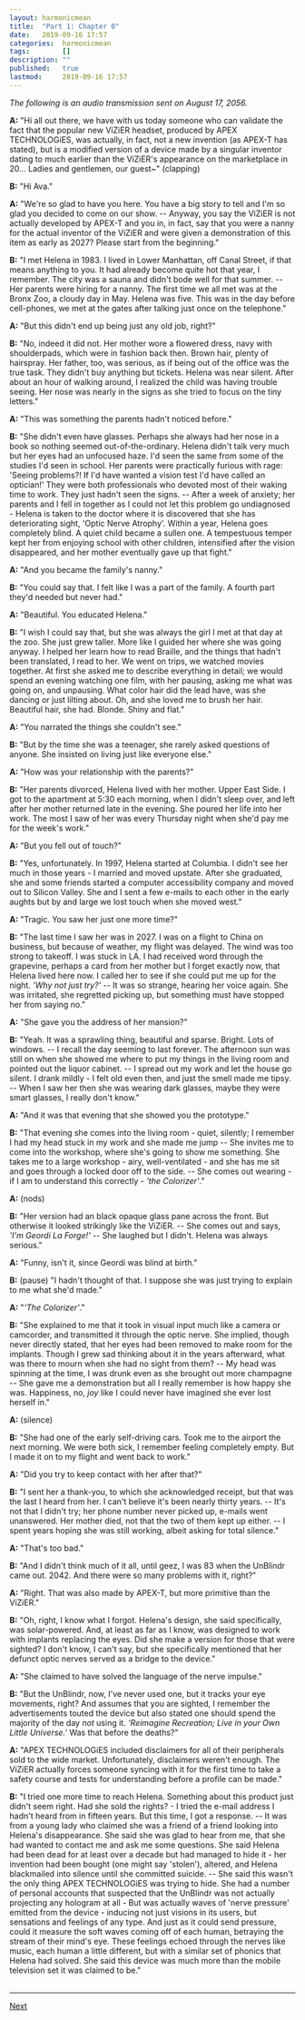 ```yaml
---
layout: harmonicmean
title:  "Part 1: Chapter 0"
date:   2019-09-16 17:57
categories:  harmonicmean
tags:        []
description: ""
published:   true
lastmod:     2019-09-16 17:57
---
```


_The following is an audio transmission sent on August 17, 2056._

**A:** "Hi all out there, we have with us today someone who can validate the fact that the popular new ViZiER headset, produced by APEX TECHNOLOGiES, was actually, in fact, not a new invention (as APEX-T has stated), but is a modified version of a device made by a singular inventor dating to much earlier than the ViZiER's appearance on the marketplace in 20... Ladies and gentlemen, our guest~" (clapping)

**B:** "Hi Ava."

**A:** "We're so glad to have you here. You have a big story to tell and I'm so glad you decided to come on our show. -- Anyway, you say the ViZiER is not actually developed by APEX-T and you in, in fact, say that you were a nanny for the actual inventor of the ViZiER and were given a demonstration of this item as early as 2027? Please start from the beginning."

**B:** "I met Helena in 1983. I lived in Lower Manhattan, off Canal Street, if that means anything to you. It had already become quite hot that year, I remember. The city was a sauna and didn't bode well for that summer. -- Her parents were hiring for a nanny. The first time we all met was at the Bronx Zoo, a cloudy day in May. Helena was five. This was in the day before cell-phones, we met at the gates after talking just once on the telephone."

**A:** "But this didn't end up being just any old job, right?"

**B:** "No, indeed it did not. Her mother wore a flowered dress, navy with shoulderpads, which were in fashion back then. Brown hair, plenty of hairspray. Her father, too, was serious, as if being out of the office was the true task. They didn't buy anything but tickets. Helena was near silent. After about an hour of walking around, I realized the child was having trouble seeing. Her nose was nearly in the signs as she tried to focus on the tiny letters."

**A:** "This was something the parents hadn't noticed before."

**B:** "She didn't even have glasses. Perhaps she always had her nose in a book so nothing seemed out-of-the-ordinary. Helena didn't talk very much but her eyes had an unfocused haze. I'd seen the same from some of the studies I'd seen in school. Her parents were practically furious with rage: 'Seeing problems?! If I'd have wanted a vision test I'd have called an optician!' They were both professionals who devoted most of their waking time to work. They just hadn't seen the signs. -- After a week of anxiety; her parents and I fell in together as I could not let this problem go undiagnosed - Helena is taken to the doctor where it is discovered that she has deteriorating sight, 'Optic Nerve Atrophy'. Within a year, Helena goes completely blind. A quiet child became a sullen one. A tempestuous temper kept her from enjoying school with other children, intensified after the vision disappeared, and her mother eventually gave up that fight."

**A:** "And you became the family's nanny."

**B:** "You could say that. I felt like I was a part of the family. A fourth part they'd needed but never had."

**A:** "Beautiful. You educated Helena."

**B:** "I wish I could say that, but she was always the girl I met at that day at the zoo. She just grew taller. More like I guided her where she was going anyway. I helped her learn how to read Braille, and the things that hadn't been translated, I read to her. We went on trips, we watched movies together. At first she asked me to describe everything in detail; we would spend an evening watching one film, with her pausing, asking me what was going on, and unpausing. What color hair did the lead have, was she dancing or just lilting about. Oh, and she loved me to brush her hair. Beautiful hair, she had. Blonde. Shiny and flat."

**A:** "You narrated the things she couldn't see."

**B:** "But by the time she was a teenager, she rarely asked questions of anyone. She insisted on living just like everyone else."

**A:** "How was your relationship with the parents?"

**B:** "Her parents divorced, Helena lived with her mother. Upper East Side. I got to the apartment at 5:30 each morning, when I didn't sleep over, and left after her mother returned late in the evening. She poured her life into her work. The most I saw of her was every Thursday night when she'd pay me for the week's work."

**A:** "But you fell out of touch?"

**B:** "Yes, unfortunately. In 1997, Helena started at Columbia. I didn't see her much in those years - I married and moved upstate. After she graduated, she and some friends started a computer accessibility company and moved out to Silicon Valley. She and I sent a few e-mails to each other in the early aughts but by and large we lost touch when she moved west."

**A:** "Tragic. You saw her just one more time?"

**B:** "The last time I saw her was in 2027. I was on a flight to China on business, but because of weather, my flight was delayed. The wind was too strong to takeoff. I was stuck in LA. I had received word through the grapevine, perhaps a card from her mother but I forget exactly now, that Helena lived here now. I called her to see if she could put me up for the night. *'Why not just try?'* -- It was so strange, hearing her voice again. She was irritated, she regretted picking up, but something must have stopped her from saying no."

**A:** "She gave you the address of her mansion?"

**B:** "Yeah. It was a sprawling thing, beautiful and sparse. Bright. Lots of windows. -- I recall the day seeming to last forever. The afternoon sun was still on when she showed me where to put my things in the living room and pointed out the liquor cabinet. -- I spread out my work and let the house go silent. I drank mildly - I felt old even then, and just the smell made me tipsy. -- When I saw her then she was wearing dark glasses, maybe they were smart glasses, I really don't know."

**A:** "And it was that evening that she showed you the prototype."

**B:** "That evening she comes into the living room - quiet, silently; I remember I had my head stuck in my work and she made me jump -- She invites me to come into the workshop, where she's going to show me something. She takes me to a large workshop - airy, well-ventilated - and she has me sit and goes through a locked door off to the side. -- She comes out wearing - if I am to understand this correctly - *'the Colorizer'*."

**A:** (nods)

**B:** "Her version had an black opaque glass pane across the front. But otherwise it looked strikingly like the ViZiER. -- She comes out and says, *'I'm Geordi La Forge!'* -- She laughed but I didn't. Helena was always serious."

**A:** "Funny, isn't it, since Geordi was blind at birth."

**B:** (pause) "I hadn't thought of that. I suppose she was just trying to explain to me what she'd made."

**A:** "*'The Colorizer'*."

**B:** "She explained to me that it took in visual input much like a camera or camcorder, and transmitted it through the optic nerve. She implied, though never directly stated, that her eyes had been removed to make room for the implants. Though I grew sad thinking about it in the years afterward, what was there to mourn when she had no sight from them? -- My head was spinning at the time, I was drunk even as she brought out more champagne -- She gave me a demonstration but all I really remember is how happy she was. Happiness, no, *joy* like I could never have imagined she ever lost herself in."

**A:** (silence)

**B:** "She had one of the early self-driving cars. Took me to the airport the next morning. We were both sick, I remember feeling completely empty. But I made it on to my flight and went back to work."

**A:** "Did you try to keep contact with her after that?"

**B:** "I sent her a thank-you, to which she acknowledged receipt, but that was the last I heard from her. I can't believe it's been nearly thirty years. -- It's not that I didn't try; her phone number never picked up, e-mails went unanswered. Her mother died, not that the two of them kept up either. -- I spent years hoping she was still working, albeit asking for total silence."

**A:** "That's too bad."

**B:** "And I didn't think much of it all, until geez, I was 83 when the UnBlindr came out. 2042. And there were so many problems with it, right?"

**A:** "Right. That was also made by APEX-T, but more primitive than the ViZiER."

**B:** "Oh, right, I know what I forgot. Helena's design, she said specifically, was solar-powered. And, at least as far as I know, was designed to work with implants replacing the eyes. Did she make a version for those that were sighted? I don't know, I can't say, but she specifically mentioned that her defunct optic nerves served as a bridge to the device."

**A:** "She claimed to have solved the language of the nerve impulse."

**B:** "But the UnBlindr, now, I've never used one, but it tracks your eye movements, right? And assumes that you are sighted, I remember the advertisements touted the device but also stated one should spend the majority of the day *not* using it. *'Reimagine Recreation; Live in your Own Little Universe.'* Was that before the deaths?"

**A:** "APEX TECHNOLOGiES included disclaimers for all of their peripherals sold to the wide market. Unfortunately, disclaimers weren't enough. The ViZiER actually forces someone syncing with it for the first time to take a safety course and tests for understanding before a profile can be made."

**B:** "I tried one more time to reach Helena. Something about this product just didn't seem right. Had she sold the rights? - I tried the e-mail address I hadn't heard from in fifteen years. But this time, I got a response. -- It was from a young lady who claimed she was a friend of a friend looking into Helena's disappearance. She said she was glad to hear from me, that she had wanted to contact me and ask me some questions. She said Helena had been dead for at least over a decade but had managed to hide it - her invention had been bought (one might say 'stolen'), altered, and Helena blackmailed into silence until she committed suicide. -- She said this wasn't the only thing APEX TECHNOLOGiES was trying to hide. She had a number of personal accounts that suspected that the UnBlindr was not actually projecting any hologram at all - But was actually waves of 'nerve pressure' emitted from the device - inducing not just visions in its users, but sensations and feelings of any type. And just as it could send pressure, could it measure the soft waves coming off of each human, betraying the stream of their mind's eye. These feelings echoed through the nerves like music, each human a little different, but with a similar set of phonics that Helena had solved. She said this device was much more than the mobile television set it was claimed to be."
<br/><br/>

***

<span class="hm-nav-next"><a href="{{ 'p1-ch1' | prepend: site.baseurl }}">Next</a></span>

